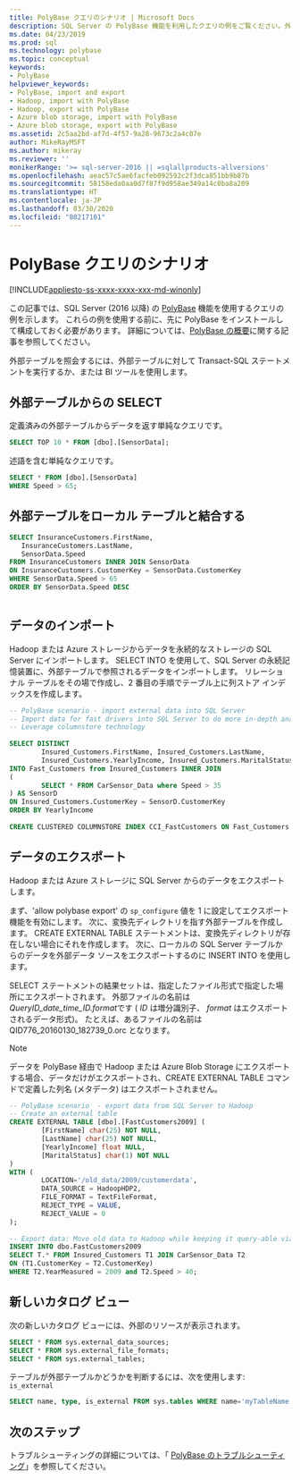 ```yaml
---
title: PolyBase クエリのシナリオ | Microsoft Docs
description: SQL Server の PolyBase 機能を利用したクエリの例をご覧ください。外部テーブルからの SELECT、外部テーブルのローカル テーブルとの JOIN、データのインポート/エクスポート、新しいカタログ ビューなどです。
ms.date: 04/23/2019
ms.prod: sql
ms.technology: polybase
ms.topic: conceptual
keywords:
- PolyBase
helpviewer_keywords:
- PolyBase, import and export
- Hadoop, import with PolyBase
- Hadoop, export with PolyBase
- Azure blob storage, import with PolyBase
- Azure blob storage, export with PolyBase
ms.assetid: 2c5aa2bd-af7d-4f57-9a28-9673c2a4c07e
author: MikeRayMSFT
ms.author: mikeray
ms.reviewer: ''
monikerRange: '>= sql-server-2016 || =sqlallproducts-allversions'
ms.openlocfilehash: aeac57c5ae6facfeb092592c2f3dca851bb9b87b
ms.sourcegitcommit: 58158eda0aa0d7f87f9d958ae349a14c0ba8a209
ms.translationtype: HT
ms.contentlocale: ja-JP
ms.lasthandoff: 03/30/2020
ms.locfileid: "80217101"
---
```

# <a name="polybase-query-scenarios"></a>PolyBase クエリのシナリオ

[!INCLUDE[appliesto-ss-xxxx-xxxx-xxx-md-winonly](../../includes/appliesto-ss-xxxx-xxxx-xxx-md-winonly.md)]

この記事では、SQL Server (2016 以降) の [PolyBase](../../relational-databases/polybase/polybase-guide.md) 機能を使用するクエリの例を示します。 これらの例を使用する前に、先に PolyBase をインストールして構成しておく必要があります。 詳細については、[PolyBase の概要](polybase-guide.md)に関する記事を参照してください。
  
外部テーブルを照会するには、外部テーブルに対して Transact-SQL ステートメントを実行するか、または BI ツールを使用します。
  
## <a name="select-from-external-table"></a>外部テーブルからの SELECT  

定義済みの外部テーブルからデータを返す単純なクエリです。  

```sql  
SELECT TOP 10 * FROM [dbo].[SensorData];   
```

述語を含む単純なクエリです。

```sql
SELECT * FROM [dbo].[SensorData]
WHERE Speed > 65;
```

## <a name="join-external-tables-with-local-tables"></a>外部テーブルをローカル テーブルと結合する

```sql
SELECT InsuranceCustomers.FirstName,   
   InsuranceCustomers.LastName,   
   SensorData.Speed  
FROM InsuranceCustomers INNER JOIN SensorData    
ON InsuranceCustomers.CustomerKey = SensorData.CustomerKey   
WHERE SensorData.Speed > 65   
ORDER BY SensorData.Speed DESC  
  
```  

## <a name="import-data"></a>データのインポート

Hadoop または Azure ストレージからデータを永続的なストレージの SQL Server にインポートします。 SELECT INTO を使用して、SQL Server の永続記憶装置に、外部テーブルで参照されるデータをインポートします。 リレーショナル テーブルをその場で作成し、2 番目の手順でテーブル上に列ストア インデックスを作成します。

```sql
-- PolyBase scenario - import external data into SQL Server
-- Import data for fast drivers into SQL Server to do more in-depth analysis
-- Leverage columnstore technology
  
SELECT DISTINCT   
        Insured_Customers.FirstName, Insured_Customers.LastName,   
        Insured_Customers.YearlyIncome, Insured_Customers.MaritalStatus  
INTO Fast_Customers from Insured_Customers INNER JOIN   
(  
        SELECT * FROM CarSensor_Data where Speed > 35   
) AS SensorD  
ON Insured_Customers.CustomerKey = SensorD.CustomerKey  
ORDER BY YearlyIncome  
  
CREATE CLUSTERED COLUMNSTORE INDEX CCI_FastCustomers ON Fast_Customers;  
```

## <a name="export-data"></a>データのエクスポート

Hadoop または Azure ストレージに SQL Server からのデータをエクスポートします。 

まず、'allow polybase export' の `sp_configure` 値を 1 に設定してエクスポート機能を有効にします。 次に、変換先ディレクトリを指す外部テーブルを作成します。 CREATE EXTERNAL TABLE ステートメントは、変換先ディレクトリが存在しない場合にそれを作成します。 次に、ローカルの SQL Server テーブルからのデータを外部データ ソースをエクスポートするのに INSERT INTO を使用します。 

SELECT ステートメントの結果セットは、指定したファイル形式で指定した場所にエクスポートされます。 外部ファイルの名前は *QueryID_date_time_ID.format*です ( *ID* は増分識別子、 *format* はエクスポートされるデータ形式)。 たとえば、あるファイルの名前は QID776_20160130_182739_0.orc となります。

> [!NOTE]
> データを PolyBase 経由で Hadoop または Azure Blob Storage にエクスポートする場合、データだけがエクスポートされ、CREATE EXTERNAL TABLE コマンドで定義した列名 (メタデータ) はエクスポートされません。

```sql  
-- PolyBase scenario  - export data from SQL Server to Hadoop
-- Create an external table
CREATE EXTERNAL TABLE [dbo].[FastCustomers2009] (  
        [FirstName] char(25) NOT NULL,   
        [LastName] char(25) NOT NULL,   
        [YearlyIncome] float NULL,   
        [MaritalStatus] char(1) NOT NULL  
)  
WITH (  
        LOCATION='/old_data/2009/customerdata',  
        DATA_SOURCE = HadoopHDP2,  
        FILE_FORMAT = TextFileFormat,  
        REJECT_TYPE = VALUE,  
        REJECT_VALUE = 0  
);  
  
-- Export data: Move old data to Hadoop while keeping it query-able via an external table.  
INSERT INTO dbo.FastCustomers2009  
SELECT T.* FROM Insured_Customers T1 JOIN CarSensor_Data T2  
ON (T1.CustomerKey = T2.CustomerKey)  
WHERE T2.YearMeasured = 2009 and T2.Speed > 40;  
```

## <a name="new-catalog-views"></a>新しいカタログ ビュー

次の新しいカタログ ビューには、外部のリソースが表示されます。

```sql
SELECT * FROM sys.external_data_sources;   
SELECT * FROM sys.external_file_formats;  
SELECT * FROM sys.external_tables;  
```

 テーブルが外部テーブルかどうかを判断するには、次を使用します: `is_external`  

```sql  
SELECT name, type, is_external FROM sys.tables WHERE name='myTableName'   
```  

## <a name="next-steps"></a>次のステップ  

トラブルシューティングの詳細については、「 [PolyBase のトラブルシューティング](../../relational-databases/polybase/polybase-troubleshooting.md)」を参照してください。
